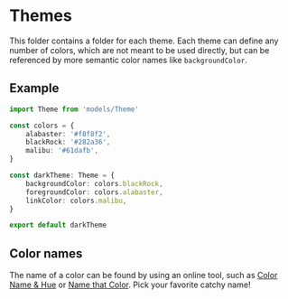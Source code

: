 # Themes

This folder contains a folder for each theme. Each theme can define any number
of colors, which are not meant to be used directly, but can be referenced by
more semantic color names like `backgroundColor`.

## Example

```ts
import Theme from 'models/Theme'

const colors = {
	alabaster: '#f8f8f2',
	blackRock: '#282a36',
	malibu: '#61dafb',
}

const darkTheme: Theme = {
	backgroundColor: colors.blackRock,
	foregroundColor: colors.alabaster,
	linkColor: colors.malibu,
}

export default darkTheme
```

## Color names

The name of a color can be found by using an online tool, such as
[Color Name & Hue](https://www.color-blindness.com/color-name-hue/) or
[Name that Color](http://chir.ag/projects/name-that-color/). Pick your favorite
catchy name!
